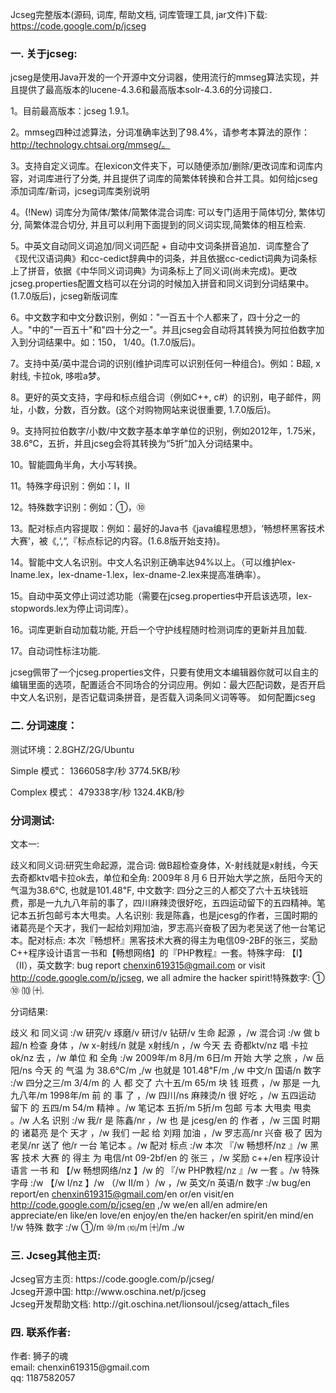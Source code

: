 Jcseg完整版本(源码, 词库, 帮助文档, 词库管理工具, jar文件)下载:  https://code.google.com/p/jcseg <br />

<h3>一. 关于jcseg: </h3>

jcseg是使用Java开发的一个开源中文分词器，使用流行的mmseg算法实现，并且提供了最高版本的lucene-4.3.6和最高版本solr-4.3.6的分词接口．


1。目前最高版本：jcseg 1.9.1。

2。mmseg四种过滤算法，分词准确率达到了98.4%，请参考本算法的原作：http://technology.chtsai.org/mmseg/。

3。支持自定义词库。在lexicon文件夹下，可以随便添加/删除/更改词库和词库内容，对词库进行了分类, 并且提供了词库的简繁体转换和合并工具。如何给jcseg添加词库/新词，jcseg词库类别说明

4。(!New) 词库分为简体/繁体/简繁体混合词库: 可以专门适用于简体切分, 繁体切分, 简繁体混合切分, 并且可以利用下面提到的同义词实现,简繁体的相互检索.

5。中英文自动同义词追加/同义词匹配 + 自动中文词条拼音追加．词库整合了《现代汉语词典》和cc-cedict辞典中的词条，并且依据cc-cedict词典为词条标上了拼音，依据《中华同义词词典》为词条标上了同义词(尚未完成)。更改jcseg.properties配置文档可以在分词的时候加入拼音和同义词到分词结果中。(1.7.0版后)，jcseg新版词库

6。中文数字和中文分数识别，例如："一百五十个人都来了，四十分之一的人。"中的"一百五十"和"四十分之一"。并且jcseg会自动将其转换为阿拉伯数字加入到分词结果中。如：150， 1/40。(1.7.0版后)。

7。支持中英/英中混合词的识别(维护词库可以识别任何一种组合)。例如：B超, x射线, 卡拉ok, 哆啦a梦。

8。更好的英文支持，字母和标点组合词（例如C++, c#）的识别，电子邮件，网址，小数，分数，百分数。(这个对购物网站来说很重要, 1.7.0版后)。

9。支持阿拉伯数字/小数/中文数字基本单字单位的识别，例如2012年，1.75米，38.6℃，五折，并且jcseg会将其转换为“5折”加入分词结果中。

10。智能圆角半角，大小写转换。

11。特殊字母识别：例如：Ⅰ，Ⅱ

12。特殊数字识别：例如：①，⑩

13。配对标点内容提取：例如：最好的Java书《java编程思想》，‘畅想杯黑客技术大赛’，被《,‘,“,『标点标记的内容。(1.6.8版开始支持)。

14。智能中文人名识别。中文人名识别正确率达94%以上。（可以维护lex-lname.lex，lex-dname-1.lex，lex-dname-2.lex来提高准确率）。

15。自动中英文停止词过滤功能（需要在jcseg.properties中开启该选项，lex-stopwords.lex为停止词词库）。

16。词库更新自动加载功能, 开启一个守护线程随时检测词库的更新并且加载.

17。自动词性标注功能.

jcseg佩带了一个jcseg.properties文件，只要有使用文本编辑器你就可以自主的编辑里面的选项，配置适合不同场合的分词应用。例如：最大匹配词数，是否开启中文人名识别，是否记载词条拼音，是否载入词条同义词等等。 如何配置jcseg


<h3>二. 分词速度：</h3>

测试环境：2.8GHZ/2G/Ubuntu

Simple 模式： 1366058字/秒 3774.5KB/秒

Complex 模式： 479338字/秒 1324.4KB/秒


<h3>分词测试:</h3>

文本一: 

歧义和同义词:研究生命起源，混合词: 做B超检查身体，X-射线就是x射线，今天去奇都ktv唱卡拉ok去，单位和全角: 2009年８月６日开始大学之旅，岳阳今天的气温为38.6℃, 也就是101.48℉, 中文数字: 四分之三的人都交了六十五块钱班费，那是一九九八年前的事了，四川麻辣烫很好吃，五四运动留下的五四精神。笔记本五折包邮亏本大甩卖。人名识别: 我是陈鑫，也是jcesg的作者，三国时期的诸葛亮是个天才，我们一起给刘翔加油，罗志高兴奋极了因为老吴送了他一台笔记本。配对标点: 本次『畅想杯』黑客技术大赛的得主为电信09-2BF的张三，奖励C++程序设计语言一书和【畅想网络】的『PHP教程』一套。特殊字母: 【Ⅰ】（Ⅱ），英文数字: bug report chenxin619315@gmail.com or visit http://code.google.com/p/jcseg, we all admire the hacker spirit!特殊数字: ① ⑩ ⑽ ㈩.

分词结果:

歧义 和 同义词 :/w 研究/v 琢磨/v 研讨/v 钻研/v 生命 起源 ，/w 混合词 :/w 做 b超/n 检查 身体 ，/w x-射线/n 就是 x射线/n ，/w 今天 去 奇都ktv/nz 唱 卡拉ok/nz 去 ，/w 单位 和 全角 :/w 2009年/m 8月/m 6日/m 开始 大学 之旅 ，/w 岳阳/ns 今天 的 气温 为 38.6℃/m ,/w 也就是 101.48℉/m ,/w 中文/n 国语/n 数字 :/w 四分之三/m 3/4/m 的 人 都 交了 六十五/m 65/m 块 钱 班费 ，/w 那是 一九九八年/m 1998年/m 前 的 事 了 ，/w 四川/ns 麻辣烫/n 很 好吃 ，/w 五四运动 留下 的 五四/m 54/m 精神 。/w 笔记本 五折/m 5折/m 包邮 亏本 大甩卖 甩卖 。/w 人名 识别 :/w 我/r 是 陈鑫/nr ，/w 也 是 jcesg/en 的 作者 ，/w 三国 时期 的 诸葛亮 是个 天才 ，/w 我们 一起 给 刘翔 加油 ，/w 罗志高/nr 兴奋 极了 因为 老吴/nr 送了 他/r 一台 笔记本 。/w 配对 标点 :/w 本次 『/w 畅想杯/nz 』/w 黑客 技术 大赛 的 得主 为 电信/nt 09-2bf/en 的 张三 ，/w 奖励 c++/en 程序设计 语言 一书 和 【/w 畅想网络/nz 】/w 的 『/w PHP教程/nz 』/w 一套 。/w 特殊 字母 :/w 【/w Ⅰ/nz 】/w （/w Ⅱ/m ）/w ，/w 英文/n 英语/n 数字 :/w bug/en report/en chenxin619315@gmail.com/en or/en visit/en http://code.google.com/p/jcseg/en ,/w we/en all/en admire/en appreciate/en like/en love/en enjoy/en the/en hacker/en spirit/en mind/en !/w 特殊 数字 :/w ①/m ⑩/m ⑽/m ㈩/m ./w
 
<h3>三. Jcseg其他主页: </h3>
Jcseg官方主页: https://code.google.com/p/jcseg/ <br />
Jcseg开源中国: http://www.oschina.net/p/jcseg <br />
Jcseg开发帮助文档: http://git.oschina.net/lionsoul/jcseg/attach_files <br />


<h3>四. 联系作者: </h3>
作者: 狮子的魂 <br />
email: chenxin619315@gmail.com <br />
qq: 1187582057 <br />

